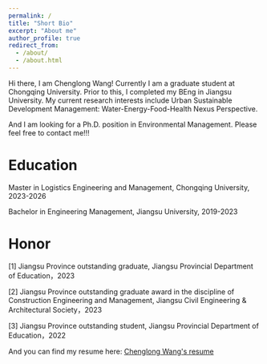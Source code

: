 ```yaml
---
permalink: /
title: "Short Bio"
excerpt: "About me"
author_profile: true
redirect_from: 
  - /about/
  - /about.html
---
```


Hi there, I am Chenglong Wang! Currently I am a graduate student at Chongqing University. Prior to this, I completed my BEng in Jiangsu University. My current research interests include Urban Sustainable Development Management: Water-Energy-Food-Health Nexus Perspective.

And I am looking for a Ph.D. position in Environmental Management. Please feel free to contact me!!!

Education
======
Master in Logistics Engineering and Management, Chongqing University, 2023-2026

Bachelor in Engineering Management, Jiangsu University, 2019-2023

Honor
======
[1] Jiangsu Province outstanding graduate, Jiangsu Provincial Department of Education，2023

[2] Jiangsu Province outstanding graduate award in the discipline of Construction Engineering and Management, Jiangsu Civil Engineering & Architectural Society，2023

[3] Jiangsu Province outstanding student, Jiangsu Provincial Department of Education，2022


And you can find my resume here: [Chenglong Wang's resume](../assets/resume.pdf)
